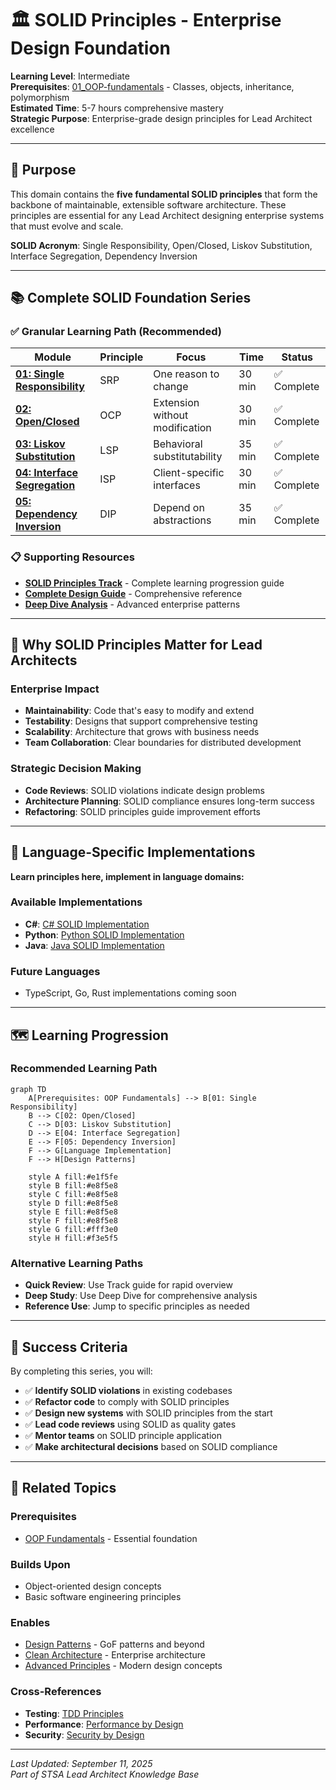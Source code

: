 # 🏛️ SOLID Principles - Enterprise Design Foundation

**Learning Level**: Intermediate  
**Prerequisites**: [01_OOP-fundamentals](../01_OOP-fundamentals/) - Classes, objects, inheritance, polymorphism  
**Estimated Time**: 5-7 hours comprehensive mastery  
**Strategic Purpose**: Enterprise-grade design principles for Lead Architect excellence

---

## 🎯 Purpose

This domain contains the **five fundamental SOLID principles** that form the backbone of maintainable, extensible software architecture. These principles are essential for any Lead Architect designing enterprise systems that must evolve and scale.

**SOLID Acronym**: Single Responsibility, Open/Closed, Liskov Substitution, Interface Segregation, Dependency Inversion

---

## 📚 Complete SOLID Foundation Series

### **✅ Granular Learning Path (Recommended)**

| Module | Principle | Focus | Time | Status |
|--------|-----------|-------|------|--------|
| **[01: Single Responsibility](01_SOLID-Part1-Single-Responsibility-PartA.md)** | SRP | One reason to change | 30 min | ✅ Complete |
| **[02: Open/Closed](02_SOLID-Part2-Open-Closed-Principle-PartA.md)** | OCP | Extension without modification | 30 min | ✅ Complete |
| **[03: Liskov Substitution](03_SOLID-Part3-Liskov-Substitution-Principle-PartA.md)** | LSP | Behavioral substitutability | 35 min | ✅ Complete |
| **[04: Interface Segregation](04_SOLID-Part4-Interface-Segregation-Principle-PartA.md)** | ISP | Client-specific interfaces | 30 min | ✅ Complete |
| **[05: Dependency Inversion](05_SOLID-Part5-Dependency-Inversion-Principle-PartA.md)** | DIP | Depend on abstractions | 35 min | ✅ Complete |

### **📋 Supporting Resources**

- **[SOLID Principles Track](01_SOLID-Principles-Track-PartA.md)** - Complete learning progression guide
- **[Complete Design Guide](02_Complete-Design-Principles-Guide.md)** - Comprehensive reference
- **[Deep Dive Analysis](04_SOLID-Principles-Deep-Dive-PartA.md)** - Advanced enterprise patterns

---

## 🎯 Why SOLID Principles Matter for Lead Architects

### **Enterprise Impact**

- **Maintainability**: Code that's easy to modify and extend
- **Testability**: Designs that support comprehensive testing
- **Scalability**: Architecture that grows with business needs  
- **Team Collaboration**: Clear boundaries for distributed development

### **Strategic Decision Making**

- **Code Reviews**: SOLID violations indicate design problems
- **Architecture Planning**: SOLID compliance ensures long-term success
- **Refactoring**: SOLID principles guide improvement efforts

---

## 🔗 Language-Specific Implementations

**Learn principles here, implement in language domains:**

### **Available Implementations**

- **C#**: [C# SOLID Implementation](../../03_CSharp/04_SOLID-Implementation/)
- **Python**: [Python SOLID Implementation](../../02_Python/06_SOLID-Implementation/)
- **Java**: [Java SOLID Implementation](../../04_Java/03_SOLID-Implementation/)

### **Future Languages**

- TypeScript, Go, Rust implementations coming soon

---

## 🗺️ Learning Progression

### **Recommended Learning Path**

```mermaid
graph TD
    A[Prerequisites: OOP Fundamentals] --> B[01: Single Responsibility]
    B --> C[02: Open/Closed]
    C --> D[03: Liskov Substitution]
    D --> E[04: Interface Segregation]
    E --> F[05: Dependency Inversion]
    F --> G[Language Implementation]
    F --> H[Design Patterns]
    
    style A fill:#e1f5fe
    style B fill:#e8f5e8
    style C fill:#e8f5e8
    style D fill:#e8f5e8
    style E fill:#e8f5e8
    style F fill:#e8f5e8
    style G fill:#fff3e0
    style H fill:#f3e5f5
```

### **Alternative Learning Paths**

- **Quick Review**: Use Track guide for rapid overview
- **Deep Study**: Use Deep Dive for comprehensive analysis
- **Reference Use**: Jump to specific principles as needed

---

## 🎯 Success Criteria

By completing this series, you will:

- ✅ **Identify SOLID violations** in existing codebases
- ✅ **Refactor code** to comply with SOLID principles
- ✅ **Design new systems** with SOLID principles from the start
- ✅ **Lead code reviews** using SOLID as quality gates
- ✅ **Mentor teams** on SOLID principle application
- ✅ **Make architectural decisions** based on SOLID compliance

---

## 🔗 Related Topics

### **Prerequisites**

- [OOP Fundamentals](../01_OOP-fundamentals/) - Essential foundation

### **Builds Upon**

- Object-oriented design concepts
- Basic software engineering principles

### **Enables**

- [Design Patterns](../03_Design-Patterns/) - GoF patterns and beyond
- [Clean Architecture](../04_Architectural-Patterns/) - Enterprise architecture
- [Advanced Principles](../05_Advanced-Principles/) - Modern design concepts

### **Cross-References**

- **Testing**: [TDD Principles](../07_Testability-and-TDD/)
- **Performance**: [Performance by Design](../10_Scalability-and-Performance-Principles/)
- **Security**: [Security by Design](../11_Security-by-Design/)

---

*Last Updated: September 11, 2025*  
*Part of STSA Lead Architect Knowledge Base*
